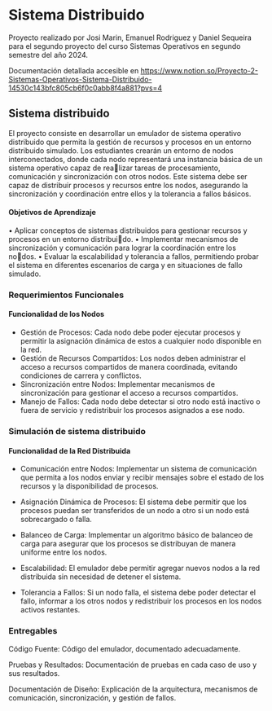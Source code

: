 # Sistema Distribuido

Proyecto realizado por Josi Marin, Emanuel Rodriguez y Daniel Sequeira para el segundo proyecto del curso Sistemas Operativos en segundo semestre del año 2024.

Documentación detallada accesible en https://www.notion.so/Proyecto-2-Sistemas-Operativos-Sistema-Distribuido-14530c143bfc805cb6f0c0abb8f4a881?pvs=4 

## Sistema distribuido

El proyecto consiste en desarrollar un emulador de sistema operativo distribuido que permita la gestión
de recursos y procesos en un entorno distribuido simulado. Los estudiantes crearán un entorno de nodos
interconectados, donde cada nodo representará una instancia básica de un sistema operativo capaz de realizar tareas de procesamiento, comunicación y sincronización con otros nodos. Este sistema debe ser capaz
de distribuir procesos y recursos entre los nodos, asegurando la sincronización y coordinación entre ellos y
la tolerancia a fallos básicos.

#### Objetivos de Aprendizaje

• Aplicar conceptos de sistemas distribuidos para gestionar recursos y procesos en un entorno distribuido.
• Implementar mecanismos de sincronización y comunicación para lograr la coordinación entre los nodos.
• Evaluar la escalabilidad y tolerancia a fallos, permitiendo probar el sistema en diferentes escenarios
de carga y en situaciones de fallo simulado.


### Requerimientos Funcionales

#### Funcionalidad de los Nodos

- Gestión de Procesos: Cada nodo debe poder ejecutar procesos y permitir la asignación dinámica de
  estos a cualquier nodo disponible en la red.
- Gestión de Recursos Compartidos: Los nodos deben administrar el acceso a recursos compartidos
  de manera coordinada, evitando condiciones de carrera y conflictos.
- Sincronización entre Nodos: Implementar mecanismos de sincronización para gestionar el acceso a
  recursos compartidos.
- Manejo de Fallos: Cada nodo debe detectar si otro nodo está inactivo o fuera de servicio y redistribuir
  los procesos asignados a ese nodo.

### Simulación de sistema distribuido

#### Funcionalidad de la Red Distribuida

- Comunicación entre Nodos: Implementar un sistema de comunicación que permita a los nodos enviar
    y recibir mensajes sobre el estado de los recursos y la disponibilidad de procesos.

- Asignación Dinámica de Procesos: El sistema debe permitir que los procesos puedan ser transferidos
    de un nodo a otro si un nodo está sobrecargado o falla.

- Balanceo de Carga: Implementar un algoritmo básico de balanceo de carga para asegurar que los
    procesos se distribuyan de manera uniforme entre los nodos.

- Escalabilidad: El emulador debe permitir agregar nuevos nodos a la red distribuida sin necesidad de
    detener el sistema.

- Tolerancia a Fallos: Si un nodo falla, el sistema debe poder detectar el fallo, informar a los otros nodos
    y redistribuir los procesos en los nodos activos restantes.


### Entregables

Código Fuente: Código del emulador, documentado adecuadamente.

Pruebas y Resultados: Documentación de pruebas en cada caso de uso y sus resultados.

Documentación de Diseño: Explicación de la arquitectura, mecanismos de comunicación, sincronización, y gestión de fallos.
